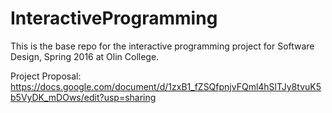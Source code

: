 # InteractiveProgramming
This is the base repo for the interactive programming project for Software Design, Spring 2016 at Olin College.

Project Proposal:
https://docs.google.com/document/d/1zxB1_fZSQfpnjvFQml4hSlTJy8tvuK5b5VyDK_mDOws/edit?usp=sharing
